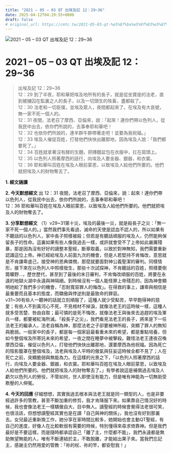 ```yaml
---
title: "2021 – 05 – 03 QT 出埃及記 12：29~36"
date: 2025-04-12T04:29:55+0800
draft: false
# original_url: https://cmtc.tw/2021-05-03-qt-%e5%87%ba%e5%9f%83%e5%8f%8a%e8%a8%98-12%ef%bc%9a2936
---
```


![2021 – 05 – 03 QT 出埃及記 12：29\~36](/images/qt.jpg   "2021 – 05 – 03 QT 出埃及記 12：29\~36")

# 2021 – 05 – 03 QT 出埃及記 12：29\~36

> 出埃及記 12：29\~36  
> 12：29 到了半夜，耶和華把埃及地所有的長子，就是從坐寶座的法老，直到被擄囚在監裏之人的長子，以及一切頭生的牲畜，盡都殺了。  
> 12：30 法老和一切臣僕，並埃及眾人，夜間都起來了。在埃及有大哀號，無一家不死一個人的。  
> 12：31 夜間，法老召了摩西、亞倫來，說：「起來！連你們帶以色列人，從我民中出去，依你們所說的，去事奉耶和華吧！  
> 12：32 也依你們所說的，連羊群牛群帶著走吧！並要為我祝福。」  
> 12：33 埃及人催促百姓，打發他們快快出離那地，因為埃及人說：「我們都要死了。」  
> 12：34 百姓就拿著沒有酵的生麵，把摶麵盆包在衣服中，扛在肩頭上。  
> 12：35 以色列人照著摩西的話行，向埃及人要金器、銀器，和衣裳。  
> 12：36 耶和華叫百姓在埃及人眼前蒙恩，以致埃及人給他們所要的。他們就把埃及人的財物奪去了。

**1. 經文誦讀**

**2.  今天默想經文**
出 12：31 夜間，法老召了摩西、亞倫來，說：起來！連你們帶以色列人，從我民中出去，依你們所說的，去事奉耶和華吧！  
12：36 耶和華叫百姓在埃及人眼前蒙恩，以致埃及人給他們所要的。他們就把埃及人的財物奪去了。

**3. 分享默想經文**
（1）v29\~31第十災，埃及的最後一災，就是殺長子之災：「無一家不死一個人的。」當然我們事先看過，滅命的天使是認血不認人的，所以如果有不聽話的以色列人，家中長子照樣被殺；但若是有聽話順服的埃及人，仍然能夠保留長子的性命。這裏如果有些人像我過去一樣，或許就會受不了上帝如此嚴厲殘暴，那是因為沒有好好的讀整本聖經，斷章取義，以致於對神無知，我們需要重新認識這位上帝。神已經給埃及人前面九次的機會，但是人若堅持不肯悔改，意思就是不肯謙卑虛己，接受神的恩典憐憫，那麼就要面對神公義聖潔的審判。同樣情形，接下來在以色列人中照樣發生，那些十次試探神，不肯聽話的百姓，照樣要倒斃曠野…，歷世歷代，甚至到了最後的末日審判，不肯悔改順服的百姓，將要在永遠的地獄火湖中永遠與神隔絕。到時候沒有一個人能怪罪上帝殘忍的，因為神會顯明祂給了我們多少的機會，「忍耐寬容罪人的悔改」。在得救的事上，謙卑與相信是最重要而且基本的態度，而驕傲與悖逆則是最致命的罪惡。  
v31\~36有些人一聽神的話就立刻順服了，這種人就少受點苦，早早飽得神的慈愛；有些人不到黃河心不死，不見棺材不掉淚，就像法老王的這時候一樣，這種人就多受苦楚、咎由自取；最可憐的是死不悔改，就像法老王與後來去追趕的埃及軍兵一樣，都要被紅海所滅。「殺長子之災」，我們看見法老王的長子，將來是下一任法老王的繼承人，法老自稱為神，那麼法老之子卻要被神所殺，突顯了罪人的無知與脆弱。一般家中的長子，都是每一個家庭最看重未來的希望，都是重點培養，但如今整個埃及所寄託未來的希望，一夜之間在睡夢中被擊殺。難怪法老王連夜召喚摩西亞倫，催促以色列人，打發他們快快出離那地，還要摩西為他祝福。因為死亡的陰影籠罩在整個埃及，法老與埃及人平時的傲氣與狂妄這時候全都不見了；人在死亡之前，突顯脆弱與無能為力。在這樣的光景之下，「以色列人照著摩西的話行，向埃及人要金器、銀器，和衣裳。耶和華叫百姓在埃及人眼前蒙恩，以致埃及人給他們所要的。他們就把埃及人的財物奪去了。」有學者說這是補償過去埃及人虧欠以色列人的勞役，不管如何，世人即使沒有能力，但是唯有神能為一切無助受欺壓的人伸冤。

**4. 今天的回應**
仔細想想，其實我過去根本與法老王就是同一類型的人，也是非要經過許多的管教，甚至不斷加重的修剪，我才肯降服下來。如果靠自己情況好的時候，我也會像法老王一樣驕傲自大，目中無人。讀聖經的時候會覺得法老很可笑，也很活該，但想想讀聖經其實也是在讀「自己與神的關係」，我也沒有好到那裏去。女兒最近重新換工作，她分享在家時間比較多，她開始也會主動QT聖經，有自己的進度，好像人在比較軟弱有需要的時候，特別懂得來尋求倚靠神。但是我們最好是不要這樣，而是隨時都承認自己「離了主，什麼都不能」，我們永遠都是無助無望無能的人，唯有不斷連結於主，不敢脫離，才能結出果子來。當我們忘記主，感謝主仍然用愛的管教：「祢的杖、祢的竿，都安慰我！」
